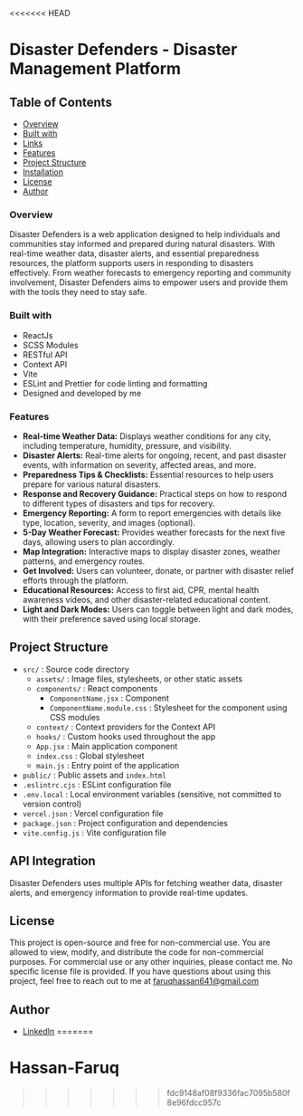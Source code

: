 <<<<<<< HEAD
# Disaster Defenders - Disaster Management Platform

## Table of Contents

- [Overview](#overview)
- [Built with](#built-with)
- [Links](#links)
- [Features](#features)
- [Project Structure](#project-structure)
- [Installation](#installation)
- [License](#license)
- [Author](#author)

### Overview

Disaster Defenders is a web application designed to help individuals and communities stay informed and prepared during natural disasters. With real-time weather data, disaster alerts, and essential preparedness resources, the platform supports users in responding to disasters effectively. From weather forecasts to emergency reporting and community involvement, Disaster Defenders aims to empower users and provide them with the tools they need to stay safe.

### Built with

- ReactJs
- SCSS Modules
- RESTful API
- Context API
- Vite
- ESLint and Prettier for code linting and formatting
- Designed and developed by me

### Features

- **Real-time Weather Data:** Displays weather conditions for any city, including temperature, humidity, pressure, and visibility.
- **Disaster Alerts:** Real-time alerts for ongoing, recent, and past disaster events, with information on severity, affected areas, and more.
- **Preparedness Tips & Checklists:** Essential resources to help users prepare for various natural disasters.
- **Response and Recovery Guidance:** Practical steps on how to respond to different types of disasters and tips for recovery.
- **Emergency Reporting:** A form to report emergencies with details like type, location, severity, and images (optional).
- **5-Day Weather Forecast:** Provides weather forecasts for the next five days, allowing users to plan accordingly.
- **Map Integration:** Interactive maps to display disaster zones, weather patterns, and emergency routes.
- **Get Involved:** Users can volunteer, donate, or partner with disaster relief efforts through the platform.
- **Educational Resources:** Access to first aid, CPR, mental health awareness videos, and other disaster-related educational content.
- **Light and Dark Modes:** Users can toggle between light and dark modes, with their preference saved using local storage.



## Project Structure

- `src/` : Source code directory
  - `assets/` : Image files, stylesheets, or other static assets
  - `components/` : React components
    - `ComponentName.jsx` : Component
    - `ComponentName.module.css` : Stylesheet for the component using CSS modules
  - `context/` : Context providers for the Context API
  - `hooks/` : Custom hooks used throughout the app
  - `App.jsx` : Main application component
  - `index.css` : Global stylesheet
  - `main.js` : Entry point of the application
- `public/` : Public assets and `index.html`
- `.eslintrc.cjs` : ESLint configuration file
- `.env.local` : Local environment variables (sensitive, not committed to version control)
- `vercel.json` : Vercel configuration file
- `package.json` : Project configuration and dependencies
- `vite.config.js` : Vite configuration file

## API Integration

Disaster Defenders uses multiple APIs for fetching weather data, disaster alerts, and emergency information to provide real-time updates.

## License

This project is open-source and free for non-commercial use. You are allowed to view, modify, and distribute the code for non-commercial purposes. For commercial use or any other inquiries, please contact me.
No specific license file is provided. If you have questions about using this project, feel free to reach out to me at faruqhassan641@gmail.com

## Author

- [LinkedIn](https://www.linkedin.com/in/hassan-faruq-4a2858311/)
=======
# Hassan-Faruq
>>>>>>> fdc9148af08f9336fac7095b580f8e96fdcc957c
